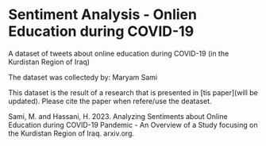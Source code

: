 # Sentiment Analysis - Onlien Education during COVID-19
A dataset of tweets about online education during COVID-19 (in the Kurdistan Region of Iraq)

The dataset was collectedy by: Maryam Sami

This dataset is the result of a research that is presented in [tis paper](will be updated). Please cite the paper when refere/use the deataset.

Sami, M. and Hassani, H. 2023. Analyzing Sentiments about Online Education during COVID-19 Pandemic - An Overview of a Study focusing on the Kurdistan Region of Iraq. arxiv.org.


